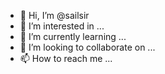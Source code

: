 - 👋 Hi, I’m @sailsir
- 👀 I’m interested in ...
- 🌱 I’m currently learning ...
- 💞️ I’m looking to collaborate on ...
- 📫 How to reach me ...

<!---
sailsir/sailsir is a ✨ special ✨ repository because its `README.md` (this file) appears on your GitHub profile.
You can click the Preview link to take a look at your changes.
--->
